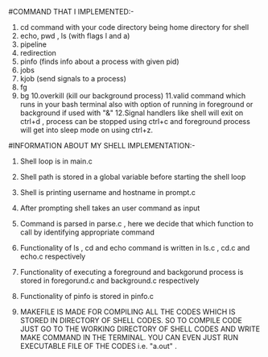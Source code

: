

#COMMAND THAT I IMPLEMENTED:-

1. cd command with your code directory being home directory for shell
2. echo, pwd , ls (with flags l and a)
3. pipeline
4. redirection
5. pinfo <pid> (finds info about a process with given pid)
6. jobs
7. kjob (send signals to a process)
8. fg
9. bg
10.overkill (kill our background process)
11.valid command which runs in your bash terminal also with option of running in foreground or background 	if used with "&"
12.Signal handlers like shell will exit on ctrl+d , process can be stopped using ctrl+c and foreground 		process will get into sleep mode on using ctrl+z. 







#INFORMATION ABOUT MY SHELL IMPLEMENTATION:-


1. Shell loop is in main.c

2. Shell path is stored in a global variable before starting the shell loop

3. Shell is printing username and hostname in prompt.c

4. After prompting shell takes an user command as input

5. Command is parsed in parse.c , here we decide that which function to call by identifying appropriate command

6. Functionality of ls , cd and echo command is written in ls.c , cd.c and echo.c respectively

7. Functionality of executing a foreground and backgorund process is stored in foregorund.c and background.c respectively

8. Functionality of pinfo is stored in pinfo.c

9. MAKEFILE IS MADE FOR COMPILING ALL THE CODES WHICH IS STORED IN DIRECTORY OF SHELL CODES. 
   SO TO COMPILE CODE JUST GO TO THE WORKING DIRECTORY OF SHELL CODES AND WRITE MAKE COMMAND IN THE TERMINAL.
   YOU CAN EVEN JUST RUN EXECUTABLE FILE OF THE CODES i.e. "a.out" . 
